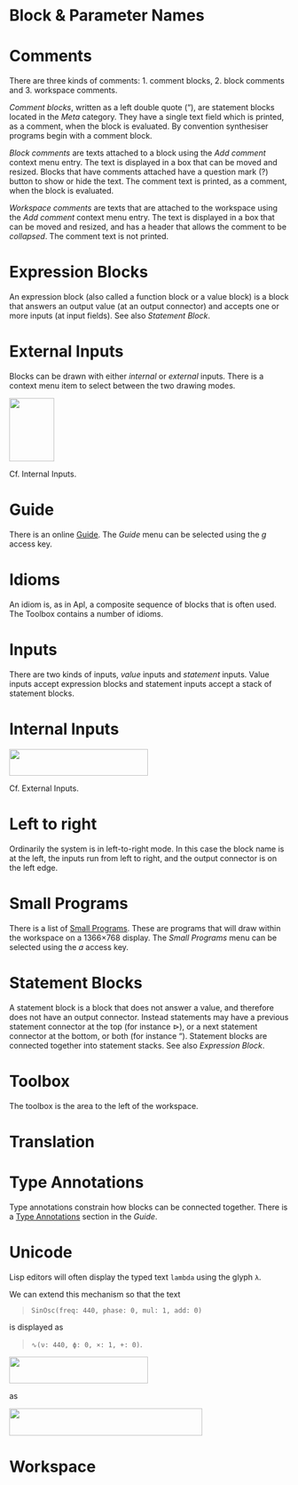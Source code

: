 # Block & Parameter Names

# Comments

There are three kinds of comments: 1. comment blocks, 2. block comments and 3. workspace comments.

_Comment blocks_, written as a left double quote (“), are statement blocks located in the _Meta_ category.
They have a single text field which is printed, as a comment, when the block is evaluated.
By convention synthesiser programs begin with a comment block.

_Block comments_ are texts attached to a block using the _Add comment_ context menu entry.
The text is displayed in a box that can be moved and resized.
Blocks that have comments attached have a question mark (?) button to show or hide the text.
The comment text is printed, as a comment, when the block is evaluated.

_Workspace comments_ are texts that are attached to the workspace using the _Add comment_ context menu entry.
The text is displayed in a box that can be moved and resized, and has a header that allows the comment to be _collapsed_.
The comment text is not printed.

# Expression Blocks

An expression block (also called a function block or a value block) is a block that answers an output value (at an output connector) and accepts one or more inputs (at input fields).
See also _Statement Block_.

# External Inputs

Blocks can be drawn with either _internal_ or _external_ inputs.
There is a context menu item to select between the two drawing modes.

<img src="sw/blksc3/png/SinOsc.external.png" width="81" height="114">

Cf. Internal Inputs.

# Guide

There is an online [Guide](https://rohandrape.net/pub/blksc3/blksc3.html?e=help/guide/--Guide--).
The _Guide_ menu can be selected using the _g_ access key.

# Idioms

An idiom is, as in Apl, a composite sequence of blocks that is often used.
The Toolbox contains a number of idioms.

# Inputs

There are two kinds of inputs, _value_ inputs and _statement_ inputs.
Value inputs accept expression blocks and statement inputs accept a stack of statement blocks.

# Internal Inputs

<img src="sw/blksc3/png/SinOsc.internal.png" width="250" height="48">

Cf. External Inputs.

# Left to right

Ordinarily the system is in left-to-right mode.
In this case the block name is at the left,
the inputs run from left to right,
and the output connector is on the left edge.

# Small Programs

There is a list of [Small Programs](https://rohandrape.net/pub/blksc3/blksc3.html?e=help/graph/--Small%20Programs--).
These are programs that will draw within the workspace on a 1366×768 display.
The _Small Programs_ menu can be selected using the _a_ access key.

# Statement Blocks

A statement block is a block that does not answer a value,
and therefore does not have an output connector.
Instead statements may have a previous statement connector at the top (for instance ⊳),
or a next statement connector at the bottom,
or both (for instance “).
Statement blocks are connected together into statement stacks.
See also _Expression Block_.

# Toolbox

The toolbox is the area to the left of the workspace.

# Translation

# Type Annotations

Type annotations constrain how blocks can be connected together.
There is a [Type Annotations](http://blksc3.rohandrape.net/?e=help/guide/2.05%20Type%20Annotations) section in the _Guide_.

# Unicode

Lisp editors will often display the typed text `lambda` using the glyph `λ`.

We can extend this mechanism so that the text

> `SinOsc(freq: 440, phase: 0, mul: 1, add: 0)`

is displayed as

> `∿(ν: 440, ϕ: 0, ×: 1, +: 0)`.

<img src="sw/blksc3/png/SinOsc.internal.png" width="250" height="48">

as

<img src="sw/blksc3/png/SinOsc.internal.text.png" width="348" height="49">

<!-- ![](sw/blksc3/png/SinOsc.internal.X.png) -->

# Workspace
